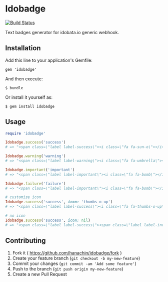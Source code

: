 # Idobadge

[![Build Status](https://travis-ci.org/hanachin/idobadge.svg?branch=master)](https://travis-ci.org/hanachin/idobadge)

Text badges generator for idobata.io generic webhook.

## Installation

Add this line to your application's Gemfile:

    gem 'idobadge'

And then execute:

    $ bundle

Or install it yourself as:

    $ gem install idobadge

## Usage

``` ruby
require 'idobadge'

Idobadge.success('success')
# => "<span class=\"label label-success\"><i class=\"fa fa-sun-o\"></i> <span class=\"label label-inverse\">success</span></span>"

Idobadge.warning('warning')
# => "<span class=\"label label-warning\"><i class=\"fa fa-umbrella\"></i> <span class=\"label label-inverse\">warning</span></span>"

Idobadge.important('important')
# => "<span class=\"label label-important\"><i class=\"fa fa-bomb\"></i> <span class=\"label label-inverse\">important</span></span>"

Idobadge.failure('failure')
# => "<span class=\"label label-important\"><i class=\"fa fa-bomb\"></i> <span class=\"label label-inverse\">failure</span></span>"

# customize icon
Idobadge.success('success', icon: 'thumbs-o-up')
# => "<span class=\"label label-success\"><i class=\"fa fa-thumbs-o-up\"></i> <span class=\"label label-inverse\">success</span></span>"

# no icon
Idobadge.success('success', icon: nil)
# => "<span class=\"label label-success\"><span class=\"label label-inverse\">success</span></span>"
```

## Contributing

1. Fork it ( https://github.com/hanachin/idobadge/fork )
2. Create your feature branch (`git checkout -b my-new-feature`)
3. Commit your changes (`git commit -am 'Add some feature'`)
4. Push to the branch (`git push origin my-new-feature`)
5. Create a new Pull Request
